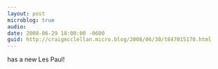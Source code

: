 ```yaml
---
layout: post
microblog: true
audio: 
date: 2008-06-29 18:00:00 -0600
guid: http://craigmcclellan.micro.blog/2008/06/30/t847015170.html
---
```

has a new Les Paul!
